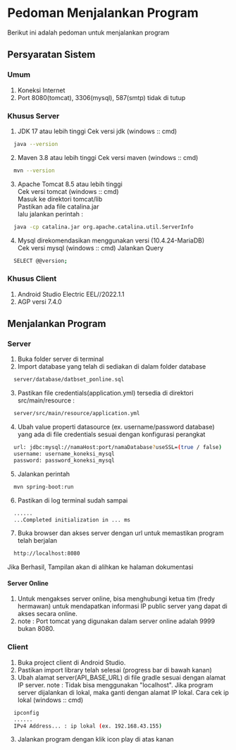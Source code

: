 
# Pedoman Menjalankan Program

Berikut ini adalah pedoman untuk menjalankan program

## Persyaratan Sistem
### Umum
1. Koneksi Internet
2. Port 8080(tomcat), 3306(mysql), 587(smtp) tidak di tutup
### Khusus Server
1. JDK 17 atau lebih tinggi
Cek versi jdk (windows :: cmd)
```bash
  java --version
```
2. Maven 3.8 atau lebih tinggi
Cek versi maven (windows :: cmd)
```bash
  mvn --version
```
3. Apache Tomcat 8.5 atau lebih tinggi<br />
Cek versi tomcat (windows :: cmd)<br />
Masuk ke direktori tomcat/lib<br />
Pastikan ada file catalina.jar<br />
lalu jalankan perintah :
```bash
  java -cp catalina.jar org.apache.catalina.util.ServerInfo
```
4. Mysql direkomendasikan menggunakan versi (10.4.24-MariaDB)<br />
Cek versi mysql (windows :: cmd)
Jalankan Query
```bash
  SELECT @@version;
```
### Khusus Client
1. Android Studio Electric EEL//2022.1.1
2. AGP versi 7.4.0

## Menjalankan Program
### Server
1. Buka folder server di terminal
2. Import database yang telah di sediakan di dalam folder database
```bash
  server/database/datbset_ponline.sql
```
3. Pastikan file credentials(application.yml) tersedia di direktori src/main/resource :
```bash
  server/src/main/resource/application.yml
```
4. Ubah value properti datasource (ex. username/password database) yang ada di file credentials sesuai dengan konfigurasi perangkat
```bash
  url: jdbc:mysql://namaHost:port/namaDatabase?useSSL=(true / false)
  username: username_koneksi_mysql
  password: password_koneksi_mysql
```
5. Jalankan perintah
```bash
  mvn spring-boot:run
```
6. Pastikan di log terminal sudah sampai 
```bash
  ......
  ...Completed initialization in ... ms
```
7. Buka browser dan akses server dengan url untuk memastikan program telah berjalan 
```bash
  http://localhost:8080
```
Jika Berhasil, Tampilan akan di alihkan ke halaman dokumentasi
#### Server Online
1. Untuk mengakses server online, bisa menghubungi ketua tim (fredy hermawan) untuk mendapatkan informasi IP public server yang dapat di akses secara online.
2. note : Port tomcat yang digunakan dalam server online adalah 9999 bukan 8080.
### Client
1. Buka project client di Android Studio.
2. Pastikan import library telah selesai (progress bar di bawah kanan)
3. Ubah alamat server(API_BASE_URL) di file gradle sesuai dengan alamat IP server.
note : Tidak bisa menggunakan "localhost". Jika program server dijalankan di lokal, maka ganti dengan alamat IP lokal.
Cara cek ip lokal (windows :: cmd)
```bash
  ipconfig
  ......
  IPv4 Address... : ip lokal (ex. 192.168.43.155)
```
3. Jalankan program dengan klik icon play di atas kanan
